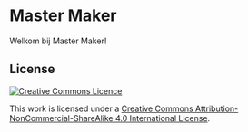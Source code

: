 # Master Maker

Welkom bij Master Maker!

## License

[![Creative Commons Licence][badge]][license]

This work is licensed under a [Creative Commons Attribution-NonCommercial-ShareAlike
4.0 International License][license].

[license]: http://creativecommons.org/licenses/by-nc-sa/4.0/

[badge]: https://i.creativecommons.org/l/by-nc-sa/4.0/88x31.png
